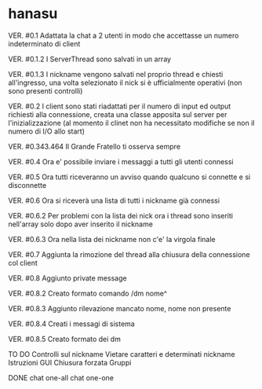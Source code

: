 # hanasu
VER. #0.1
Adattata la chat a 2 utenti in modo che accettasse un numero indeterminato di client

VER. #0.1.2
I ServerThread sono salvati in un array

VER. #0.1.3
I nickname vengono salvati nel proprio thread e chiesti all'ingresso, una volta selezionato il nick si è ufficialmente operativi (non sono presenti controlli)

VER. #0.2
I client sono stati riadattati per il numero di input ed output richiesti alla connessione, creata una classe apposita sul server per l'inizializzazione
(al momento il clinet non ha necessitato modifiche se non il numero di I/O allo start)

VER. #0.343.464
Il Grande Fratello ti osserva sempre

VER. #0.4
Ora e' possibile inviare i messaggi a tutti gli utenti connessi

VER. #0.5
Ora tutti riceveranno un avviso quando qualcuno si connette e si disconnette

VER. #0.6
Ora si riceverà una lista di tutti i nickname già connessi

VER. #0.6.2
Per problemi con la lista dei nick ora i thread sono inseriti nell'array solo dopo aver inserito il nickname

VER. #0.6.3
Ora nella lista dei nickname non c'e' la virgola finale

VER. #0.7
Aggiunta la rimozione del thread alla chiusura della connessione col client

VER. #0.8
Aggiunto private message

VER. #0.8.2
Creato formato comando /dm nome^

VER. #0.8.3
Aggiunto rilevazione mancato nome, nome non presente

VER. #0.8.4
Creati i messagi di sistema

VER. #0.8.5
Creato formato dei dm

TO DO
Controlli sul nickname
Vietare caratteri e determinati nickname
Istruzioni
GUI
Chiusura forzata
Gruppi

DONE
chat one-all
chat one-one